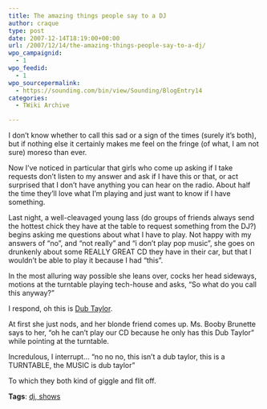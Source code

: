 ```yaml
---
title: The amazing things people say to a DJ
author: craque
type: post
date: 2007-12-14T18:19:00+00:00
url: /2007/12/14/the-amazing-things-people-say-to-a-dj/
wpo_campaignid:
  - 1
wpo_feedid:
  - 1
wpo_sourcepermalink:
  - https://sounding.com/bin/view/Sounding/BlogEntry14
categories:
  - TWiki Archive

---
```

I don&#8217;t know whether to call this sad or a sign of the times (surely it&#8217;s both), but if nothing else it certainly makes me feel on the fringe (of what, I am not sure) moreso than ever. </p> 

Now I&#8217;ve noticed in particular that girls who come up asking if I take requests don&#8217;t listen to my answer and ask if I have this or that, or act surprised that I don&#8217;t have anything you can hear on the radio. About half the time they&#8217;ll love what I&#8217;m playing and just want to know if I have something. </p> 

Last night, a well-cleavaged young lass (do groups of friends always send the hottest chick they have at the table to request something from the DJ?) begins asking me questions about what I have to play. Not happy with my answers of &#8220;no&#8221;, and &#8220;not really&#8221; and &#8220;i don&#8217;t play pop music&#8221;, she goes on drunkenly about some REALLY GREAT CD they have in their car, but that I wouldn&#8217;t be able to play it because I had &#8220;this&#8221;. </p> 

In the most alluring way possible she leans over, cocks her head sideways, motions at the turntable playing tech-house and asks, &#8220;So what do you call this anyway?&#8221; </p> 

I respond, oh this is <a target="_blank" href="http://www.discogs.com/artist/Dub+Taylor">Dub Taylor</a>. </p> 

At first she just nods, and her blonde friend comes up. Ms. Booby Brunette says to her, &#8220;oh he can&#8217;t play our CD because he only has this Dub Taylor&#8221; while pointing at the turntable. </p> 

Incredulous, I interrupt… &#8220;no no no, this isn&#8217;t a dub taylor, this is a TURNTABLE, the MUSIC is dub taylor&#8221; </p> 

To which they both kind of giggle and flit off.</p> 

**Tags**: <a href="https://sounding.com/bin/view/Sounding/BlogArchive?mode=tag&search=dj, shows" rel="tag">dj, shows</a></p>